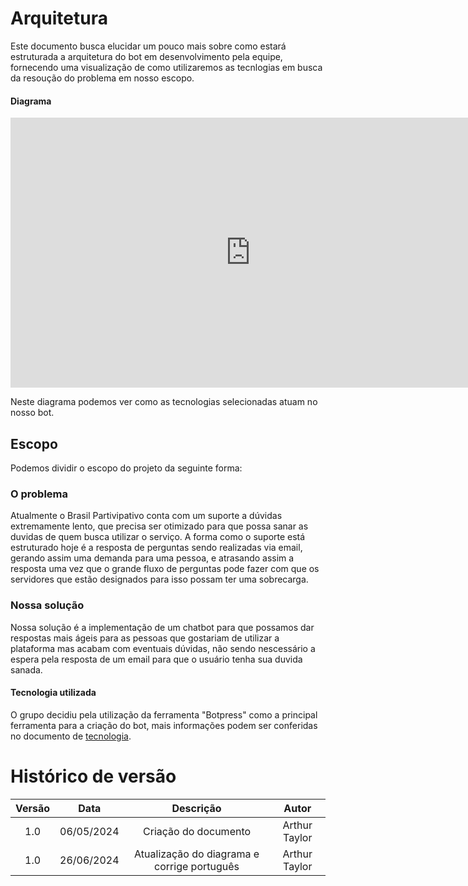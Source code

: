 # Arquitetura

Este documento busca elucidar um pouco mais sobre como estará estruturada a arquitetura do bot em desenvolvimento pela equipe, fornecendo uma visualização de como utilizaremos as tecnlogias em busca da resoução do problema em nosso escopo.

#### Diagrama

<iframe width="768" height="432" src="https://miro.com/app/live-embed/uXjVKW0f20U=/?moveToViewport=-84,-2729,6912,3498&embedId=76542088332" frameborder="0" scrolling="no" allow="fullscreen; clipboard-read; clipboard-write" allowfullscreen></iframe>

Neste diagrama podemos ver como as tecnologias selecionadas atuam no nosso bot.


## Escopo

Podemos dividir o escopo do projeto da seguinte forma:

### O problema

Atualmente o Brasil Partivipativo conta com um suporte a dúvidas extremamente lento, que precisa ser otimizado para que possa sanar as duvidas de quem busca utilizar o serviço. A forma como o suporte está estruturado hoje é a resposta de perguntas sendo realizadas via email, gerando assim uma demanda para uma pessoa, e atrasando assim a resposta uma vez que o grande fluxo de perguntas pode fazer com que os servidores que estão designados para isso possam ter uma sobrecarga.

### Nossa solução

Nossa solução é a implementação de um chatbot para que possamos dar respostas mais ágeis para as pessoas que gostariam de utilizar a plataforma mas acabam com eventuais dúvidas, não sendo nescessário a espera pela resposta de um email para que o usuário tenha sua duvida sanada.

#### Tecnologia utilizada

O grupo decidiu pela utilização da ferramenta "Botpress" como a principal ferramenta para a criação do bot, mais informações podem ser conferidas no documento de [tecnologia](https://github.com/ResidenciaTICBrisa/T2G2-Chatbot-Participacao-Social/blob/main/docs/tecnologias.md).


# Histórico de versão

| Versão |    Data    |                       Descrição                       |      Autor       |
| :----: | :--------: | :---------------------------------------------------: | :--------------: |
|  1.0   | 06/05/2024 |                  Criação do documento                 |  Arthur Taylor   |
|  1.0   | 26/06/2024 |    Atualização do diagrama e corrige português        |  Arthur Taylor   |
